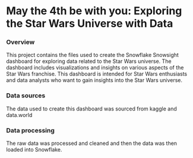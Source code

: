 # May the 4th be with you: Exploring the Star Wars Universe with Data

### Overview
This project contains the files used to create the Snowflake Snowsight dashboard for exploring data related to the Star Wars universe. 
The dashboard includes visualizations and insights on various aspects of the Star Wars franchise.
This dashboard is intended for Star Wars enthusiasts and data analysts who want to gain insights into the Star Wars universe.

### Data sources
The data used to create this dashboard was sourced from kaggle and data.world

### Data processing
The raw data was processed and cleaned and then the data was then loaded into Snowflake.









